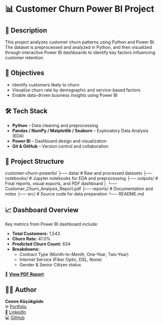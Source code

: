 # 📊 Customer Churn Power BI Project

## 📝 Description
This project analyzes customer churn patterns using Python and Power BI.  
The dataset is preprocessed and analyzed in Python, and then visualized through interactive Power BI dashboards to identify key factors influencing customer retention.

## 🧠 Objectives
- Identify customers likely to churn
- Visualize churn rate by demographic and service-based factors
- Enable data-driven business insights using Power BI

## 🛠️ Tech Stack
- **Python** – Data cleaning and preprocessing  
- **Pandas / NumPy / Matplotlib / Seaborn** – Exploratory Data Analysis (EDA)  
- **Power BI** – Dashboard design and visualization  
- **Git & GitHub** – Version control and collaboration  

## 📂 Project Structure
customer-churn-powerbi/
├── data/ # Raw and processed datasets
├── notebooks/ # Jupyter notebooks for EDA and preprocessing
├── outputs/ # Final reports, visual exports, and PDF dashboard
│ └── Customer_Churn_Analysis_Report.pdf
├── reports/ # Documentation and notes
├── src/ # Source code for data preparation
└── README.md


## 📈 Dashboard Overview
Key metrics from Power BI dashboard include:
- **Total Customers:** 1,543  
- **Churn Rate:** 41.0%  
- **Predicted Churn Count:** 634  
- **Breakdowns:**  
  - Contract Type (Month-to-Month, One-Year, Two-Year)  
  - Internet Service (Fiber Optic, DSL, None)  
  - Gender & Senior Citizen status  

📎 **[View PDF Report](reports/powerbi/Customer_Churn_Analysis_Report.pdf)**


## 👩‍💻 Author
**Cemre Küçükgöde**  
🌐 [Portfolio](https://cemrekucukgode.com)  
💼 [LinkedIn](https://www.linkedin.com/in/cemre-kucukgode-)  
💻 [GitHub](https://github.com/Cemrekucukg)
